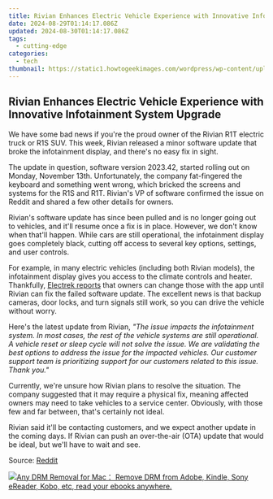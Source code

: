 ```yaml
---
title: Rivian Enhances Electric Vehicle Experience with Innovative Infotainment System Upgrade
date: 2024-08-29T01:14:17.086Z
updated: 2024-08-30T01:14:17.086Z
tags:
  - cutting-edge
categories:
  - tech
thumbnail: https://static1.howtogeekimages.com/wordpress/wp-content/uploads/wm/2023/09/824f6510-224f-4e2a-b205-51c7bf22c55c.JPG
---
```


## Rivian Enhances Electric Vehicle Experience with Innovative Infotainment System Upgrade

We have some bad news if you're the proud owner of the Rivian R1T electric truck or R1S SUV. This week, Rivian released a minor software update that broke the infotainment display, and there's no easy fix in sight.

 The update in question, software version 2023.42, started rolling out on Monday, November 13th. Unfortunately, the company fat-fingered the keyboard and something went wrong, which bricked the screens and systems for the R1S and R1T. Rivian's VP of software confirmed the issue on Reddit and shared a few other details for owners.

 Rivian's software update has since been pulled and is no longer going out to vehicles, and it'll resume once a fix is in place. However, we don't know when that'll happen. While cars are still operational, the infotainment display goes completely black, cutting off access to several key options, settings, and user controls.

 For example, in many electric vehicles (including both Rivian models), the infotainment display gives you access to the climate controls and heater. Thankfully, [Electrek reports](https://electrek.co/2023/11/14/rivian-software-update-bricks-infotainment-system-fix-not-obvious/) that owners can change those with the app until Rivian can fix the failed software update. The excellent news is that backup cameras, door locks, and turn signals still work, so you can drive the vehicle without worry.

 Here's the latest update from Rivian, _"The issue impacts the infotainment system. In most cases, the rest of the vehicle systems are still operational. A vehicle reset or sleep cycle will not solve the issue. We are validating the best options to address the issue for the impacted vehicles. Our customer support team is prioritizing support for our customers related to this issue. Thank you."_ 

 Currently, we're unsure how Rivian plans to resolve the situation. The company suggested that it may require a physical fix, meaning affected owners may need to take vehicles to a service center. Obviously, with those few and far between, that's certainly not ideal.

 Rivian said it'll be contacting customers, and we expect another update in the coming days. If Rivian can push an over-the-air (OTA) update that would be ideal, but we'll have to wait and see.

 Source: [Reddit](https://www.reddit.com/r/Rivian/comments/17usikn/202342%5Fota%5Fupdate%5Fissue/)

<ins class="adsbygoogle"
     style="display:block"
     data-ad-format="autorelaxed"
     data-ad-client="ca-pub-7571918770474297"
     data-ad-slot="1223367746"></ins>



<ins class="adsbygoogle"
     style="display:block"
     data-ad-client="ca-pub-7571918770474297"
     data-ad-slot="8358498916"
     data-ad-format="auto"
     data-full-width-responsive="true"></ins>



<!-- affiliate ads begin -->
<a href="https://secure.2checkout.com/order/checkout.php?PRODS=4600114&QTY=1&AFFILIATE=108875&CART=1"><img src="https://www.epubor.com/images/drm-removal-feature2.png" border="0">Any DRM Removal for Mac： Remove DRM from Adobe, Kindle, Sony eReader, Kobo, etc, read your ebooks anywhere.</a>
<!-- affiliate ads end -->